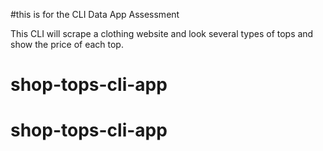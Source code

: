 #this is for the CLI Data App Assessment

This CLI will scrape a clothing website and look several types of tops and show the price of each top.
# shop-tops-cli-app
# shop-tops-cli-app
